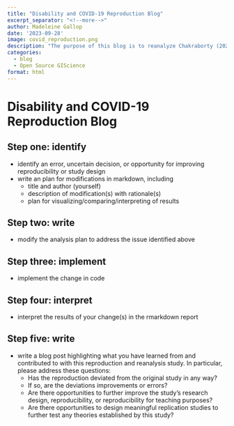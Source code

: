 ```yaml
---
title: "Disability and COVID-19 Reproduction Blog"
excerpt_separator: "<!--more-->"
author: Madeleine Gallop
date: '2023-09-28'
image: covid_reproduction.png
description: "The purpose of this blog is to reanalyze Chakraborty (2021) and finalize a reproduction report."
categories:
  - blog
  - Open Source GIScience
format: html
---
```


# Disability and COVID-19 Reproduction Blog

## Step one: identify
- identify an error, uncertain decision, or opportunity for improving reproducibility or study design
- write an plan for modifications in markdown, including
    - title and author (yourself)
    - description of modification(s) with rationale(s)
    - plan for visualizing/comparing/interpreting of results



## Step two: write
- modify the analysis plan to address the issue identified above

## Step three: implement
- implement the change in code

## Step four: interpret
- interpret the results of your change(s) in the rmarkdown report

## Step five: write
- write a blog post highlighting what you have learned from and contributed to with this reproduction and reanalysis study. In particular, please address these questions:
    - Has the reproduction deviated from the original study in any way?
    - If so, are the deviations improvements or errors?
    - Are there opportunities to further improve the study’s research design, reproducibility, or reproducibility for teaching purposes?
    - Are there opportunities to design meaningful replication studies to further test any theories established by this study?